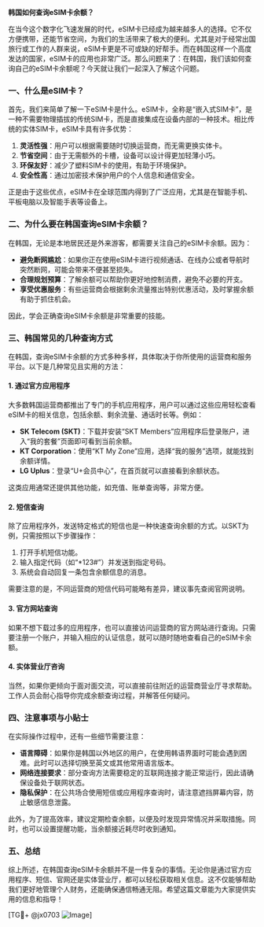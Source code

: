 **韩国如何查询eSIM卡余额？**

在当今这个数字化飞速发展的时代，eSIM卡已经成为越来越多人的选择。它不仅方便携带，还能节省空间，为我们的生活带来了极大的便利。尤其是对于经常出国旅行或工作的人群来说，eSIM卡更是不可或缺的好帮手。而在韩国这样一个高度发达的国家，eSIM卡的应用也非常广泛。那么问题来了：在韩国，我们该如何查询自己的eSIM卡余额呢？今天就让我们一起深入了解这个问题。

### 一、什么是eSIM卡？

首先，我们来简单了解一下eSIM卡是什么。eSIM卡，全称是“嵌入式SIM卡”，是一种不需要物理插拔的传统SIM卡，而是直接集成在设备内部的一种技术。相比传统的实体SIM卡，eSIM卡具有许多优势：

1. **灵活性强**：用户可以根据需要随时切换运营商，而无需更换实体卡。
2. **节省空间**：由于无需额外的卡槽，设备可以设计得更加轻薄小巧。
3. **环保友好**：减少了塑料SIM卡的使用，有助于环境保护。
4. **安全性高**：通过加密技术保护用户的个人信息和通信安全。

正是由于这些优点，eSIM卡在全球范围内得到了广泛应用，尤其是在智能手机、平板电脑以及智能手表等设备上。

### 二、为什么要在韩国查询eSIM卡余额？

在韩国，无论是本地居民还是外来游客，都需要关注自己的eSIM卡余额。因为：

- **避免断网尴尬**：如果你正在使用eSIM卡进行视频通话、在线办公或者导航时突然断网，可能会带来不便甚至损失。
- **合理规划预算**：了解余额可以帮助你更好地控制消费，避免不必要的开支。
- **享受优惠服务**：有些运营商会根据剩余流量推出特别优惠活动，及时掌握余额有助于抓住机会。

因此，学会正确查询eSIM卡余额是非常重要的技能。

### 三、韩国常见的几种查询方式

在韩国，查询eSIM卡余额的方式多种多样，具体取决于你所使用的运营商和服务平台。以下是几种常见且实用的方法：

#### 1. 通过官方应用程序

大多数韩国运营商都推出了专门的手机应用程序，用户可以通过这些应用轻松查看eSIM卡的相关信息，包括余额、剩余流量、通话时长等。例如：

- **SK Telecom (SKT)**：下载并安装“SKT Members”应用程序后登录账户，进入“我的套餐”页面即可看到当前余额。
- **KT Corporation**：使用“KT My Zone”应用，选择“我的服务”选项，就能找到余额详情。
- **LG Uplus**：登录“U+会员中心”，在首页就可以直接看到余额状态。

这类应用通常还提供其他功能，如充值、账单查询等，非常方便。

#### 2. 短信查询

除了应用程序外，发送特定格式的短信也是一种快速查询余额的方式。以SKT为例，只需按照以下步骤操作：

1. 打开手机短信功能。
2. 输入指定代码（如“*123#”）并发送到指定号码。
3. 系统会自动回复一条包含余额信息的消息。

需要注意的是，不同运营商的短信代码可能略有差异，建议事先查阅官网说明。

#### 3. 官方网站查询

如果不想下载过多的应用程序，也可以直接访问运营商的官方网站进行查询。只需要注册一个账户，并输入相应的认证信息，就可以随时随地查看自己的eSIM卡余额。

#### 4. 实体营业厅咨询

当然，如果你更倾向于面对面交流，可以直接前往附近的运营商营业厅寻求帮助。工作人员会耐心指导你完成余额查询过程，并解答任何疑问。

### 四、注意事项与小贴士

在实际操作过程中，还有一些细节需要注意：

- **语言障碍**：如果你是韩国以外地区的用户，在使用韩语界面时可能会遇到困难。此时可以选择切换至英文或其他常用语言版本。
- **网络连接要求**：部分查询方法需要稳定的互联网连接才能正常运行，因此请确保设备处于联网状态。
- **隐私保护**：在公共场合使用短信或应用程序查询时，请注意遮挡屏幕内容，防止敏感信息泄露。

此外，为了提高效率，建议定期检查余额，以便及时发现异常情况并采取措施。同时，也可以设置提醒功能，当余额接近耗尽时收到通知。

### 五、总结

综上所述，在韩国查询eSIM卡余额并不是一件复杂的事情。无论你是通过官方应用程序、短信、官网还是实体营业厅，都可以轻松获取相关信息。这不仅能够帮助我们更好地管理个人财务，还能确保通信畅通无阻。希望这篇文章能为大家提供实用的信息和指导！

[TG💪+ @jx0703 ![Image](https://github.com/user-attachments/assets/dbca1d08-cadb-493c-b0ec-ad6f7a83f270)]